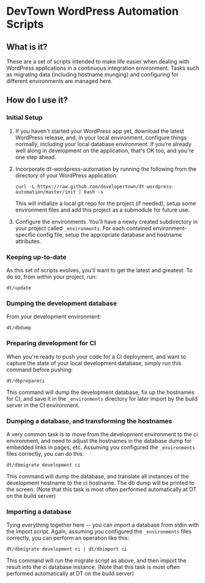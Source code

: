 DevTown WordPress Automation Scripts
====================================

What is it?
-----------
These are a set of scripts intended to make life easier when dealing with WordPress applications
in a continuous integration environment.  Tasks such as migrating data (including hostname munging)
and configuring for different environments are managed here.

How do I use it?
----------------

### Initial Setup
1. If you haven't started your WordPress app yet, download the latest WordPress release, and, in your local environment, configure things normally, including your local database environment.  If you're already well along in development on the application, that's OK too, and you're one step ahead.
2. Incorporate dt-wordpress-automation by running the following from the directory of your WordPress application:

    `curl -L https://raw.github.com/developertown/dt-wordpress-automation/master/init | bash -s`

    This will initialize a local git repo for the project (if needed), setup some environment files and add this project as a submodule for future use.

3. Configure the environments.  You'll have a newly created subdirectory in your project called `_environments`.  For each contained environment-specific config file, setup the appropriate database and hostname attributes.

### Keeping up-to-date
As this set of scripts evolves, you'll want to get the latest and greatest.  To do so, from within your project, run:

    dt/update

### Dumping the development database
From your development environment:

    dt/dbdump

### Preparing development for CI
When you're ready to push your code for a CI deployment, and want to capture the state of your local development database, simply run this command before pushing:

    dt/dbprepareci

This command will dump the development database, fix up the hostnames for CI, and save it in the `_environments` directory for later import by the build server in the CI environment.

### Dumping a database, and transforming the hostnames
A very common task is to move from the development environment to the ci environment, and need to adjust the hostnames in the database dump for embedded links in pages, etc.  Assuming you configured the `_environments` files correctly, you can do this:

    dt/dbmigrate development ci

This command will dump the database, and translate all instances of the development hostname to the ci hostname.  The db dump will be printed to the screen.  (Note that this task is most often performed automatically at DT on the build server)

### Importing a database
Tying everything together here -- you can import a database from stdin with the import script.  Again, assuming you configured the `_environments` files correctly, you can perform an operation like this:

    dt/dbmigrate development ci | dt/dbimport ci

This command will run the migrate script as above, and then import the result into the ci database instance.  (Note that this task is most often performed automatically at DT on the build server)
